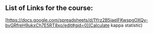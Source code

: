## List of Links for the course:
[https://docs.google.com/spreadsheets/d/1Yrz2B5jaelFKwspgOXQy-bvGRfreH9ukxCh7E5RT8xo/edit#gid=0](Calculate kappa statistic)

